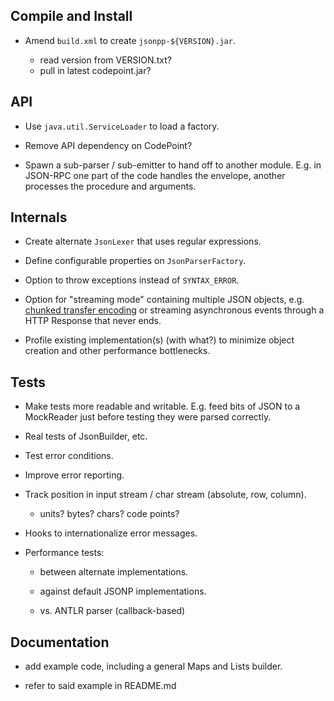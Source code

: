 ## Compile and Install

* Amend `build.xml` to create `jsonpp-${VERSION}.jar`.

  - read version from VERSION.txt?
  - pull in latest codepoint.jar?


## API

* Use `java.util.ServiceLoader` to load a factory.

* Remove API dependency on CodePoint?

* Spawn a sub-parser / sub-emitter to hand off to another module.
  E.g. in JSON-RPC one part of the code handles the envelope, another
  processes the procedure and arguments.


## Internals

* Create alternate `JsonLexer` that uses regular expressions.

* Define configurable properties on `JsonParserFactory`.

* Option to throw exceptions instead of `SYNTAX_ERROR`.

* Option for "streaming mode" containing multiple JSON objects, 
  e.g. [chunked transfer encoding](https://en.wikipedia.org/wiki/Chunked_transfer_encoding)
  or streaming asynchronous events through a HTTP Response that never ends.

* Profile existing implementation(s) (with what?) to minimize object creation
  and other performance bottlenecks.


## Tests

* Make tests more readable and writable. E.g. feed bits of JSON to a MockReader
  just before testing they were parsed correctly.

* Real tests of JsonBuilder, etc.

* Test error conditions.

* Improve error reporting.

* Track position in input stream / char stream (absolute, row, column).

  - units? bytes? chars? code points?

* Hooks to internationalize error messages.

* Performance tests:

  - between alternate implementations.

  - against default JSONP implementations.

  - vs. ANTLR parser (callback-based)


## Documentation

* add example code, including a general Maps and Lists builder.

* refer to said example in README.md

